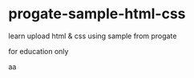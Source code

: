 # progate-sample-html-css

learn upload html & css using sample from progate

for education only

aa
